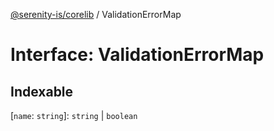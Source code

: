 [@serenity-is/corelib](../README.md) / ValidationErrorMap

# Interface: ValidationErrorMap

## Indexable

 \[`name`: `string`\]: `string` \| `boolean`
